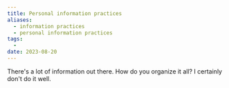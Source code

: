 ```yaml
---
title: Personal information practices
aliases:
  - information practices
  - personal information practices
tags:
  - 
date: 2023-08-20
---
```


There's a lot of information out there. How do you organize it all? I certainly don't do it well.